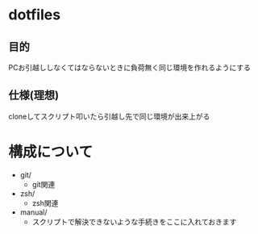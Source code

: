 # dotfiles

## 目的
PCお引越ししなくてはならないときに負荷無く同じ環境を作れるようにする
## 仕様(理想)
cloneしてスクリプト叩いたら引越し先で同じ環境が出来上がる

# 構成について
* git/
    * git関連
* zsh/
    * zsh関連
* manual/
    * スクリプトで解決できないような手続きをここに入れておきます
